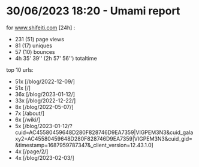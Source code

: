 # 30/06/2023 18:20 - Umami report
for www.shifeiti.com [24h] :

 - 231 (51) page views
 - 81 (17) uniques
 - 57 (10) bounces
 - 4h 35' 39'' (2h 57' 56'') totaltime


top 10 urls:
 - 51x [/blog/2022-12-09/]
 - 51x [/]
 - 36x [/blog/2023-01-12/]
 - 33x [/blog/2022-12-22/]
 - 8x [/blog/2022-05-07/]
 - 7x [/about/]
 - 6x [/wiki/]
 - 5x [/blog/2023-01-12/?cuid=AC45580459648D280F828746D9EA7359|VIGPEM3N3&cuid_galaxy2=AC45580459648D280F828746D9EA7359|VIGPEM3N3&cuid_gid=&timestamp=1687959787347&_client_version=12.43.1.0]
 - 4x [/page/2/]
 - 4x [/blog/2023-02-03/]


